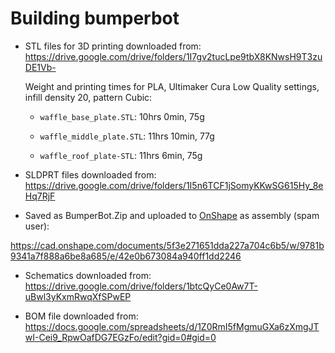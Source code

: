 # Building bumperbot

- STL files for 3D printing downloaded from:
  https://drive.google.com/drive/folders/1I7gv2tucLpe9tbX8KNwsH9T3zuDE1Vb-

  Weight and printing times for PLA, Ultimaker Cura Low Quality settings, infill density 20, pattern Cubic:

  - `waffle_base_plate.STL`: 10hrs 0min, 75g  

  - `waffle_middle_plate.STL`: 11hrs 10min, 77g

  - `waffle_roof_plate-STL`: 11hrs 6min, 75g

- SLDPRT files downloaded from:
  https://drive.google.com/drive/folders/1I5n6TCF1jSomyKKwSG615Hy_8eHq7RjF

- Saved as BumperBot.Zip and uploaded to [OnShape](https://cad.onshape.com/) as assembly (spam user):

https://cad.onshape.com/documents/5f3e271651dda227a704c6b5/w/9781b9341a7f888a6be8a685/e/42e0b673084a940ff1dd2246

* Schematics downloaded from:
  https://drive.google.com/drive/folders/1btcQyCe0Aw7T-uBwl3yKxmRwqXfSPwEP

* BOM file downloaded from:
  https://docs.google.com/spreadsheets/d/1Z0RmI5fMgmuGXa6zXmgJTwI-Cei9_RpwOafDG7EGzFo/edit?gid=0#gid=0
